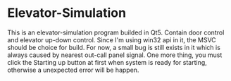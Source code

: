 # Elevator-Simulation
This is an elevator-simulation program builded in Qt5. Contain door control and elevator up-down control. Since I'm using win32 api in it, the MSVC should be choice for build. For now, a small bug is still exists in it which is always caused by nearest out-call panel signal. One more thing, you must click the Starting up button at first when system is ready for starting, otherwise a unexpected error will be happen.
